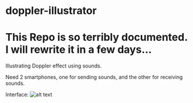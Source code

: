 # doppler-illustrator

# This Repo is so terribly documented. I will rewrite it in a few days...

Illustrating Doppler effect using sounds.

Need 2 smartphones, one for sending sounds, and the other for receiving sounds. 

Interface:
![alt text](https://user-images.githubusercontent.com/26511270/28350837-862250ac-6c00-11e7-9687-5eb103c437a8.png)
